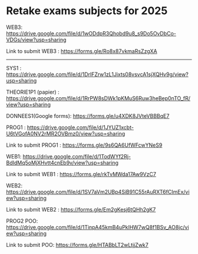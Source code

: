 # Retake exams subjects for 2025

WEB3: https://drive.google.com/file/d/1wODdpR3Qhobd9u8_s9Do5OvDbCo-VDGs/view?usp=sharing

Link to submit WEB3 : https://forms.gle/Ro8x87vkmaRsZzgXA

---
SYS1 : <https://drive.google.com/file/d/1DrlFZrw1zL1Jixts08vsvcA1sjXQHv9g/view?usp=sharing>

THEORIE1P1 (papier) : <https://drive.google.com/file/d/1RrPW8sDWk1pKMuS6Ruw3heBep0nTO_fR/view?usp=sharing>

DONNEES1(Google forms): <https://forms.gle/u4XDK8JVteVBBBqE7>

PROG1 : <https://drive.google.com/file/d/1JYUZ1xcbt-U6tVGofA0NV2rMR2OVBmz0/view?usp=sharing>

Link to submit PROG1 : <https://forms.gle/9s6QA6UfWFcwYNeS9>

WEB1: <https://drive.google.com/file/d/1TodWYf2Rj-BdIdMq5oMjXHvtt4cnEb9v/view?usp=sharing>

Link to submit WEB1 : <https://forms.gle/rkTvMWda17Aw9VzC7>

WEB2: <https://drive.google.com/file/d/1SV7aVm2UBp4SiB91C55rAuRXT6fCImEx/view?usp=sharing>

Link to submit WEB2 : <https://forms.gle/Em2gKesj6tQHh2gK7>

PROG2 POO: <https://drive.google.com/file/d/1TinpA45kmB4uPklHW7wQ8f1BSv_AO8jc/view?usp=sharing>

Link to submit POO: <https://forms.gle/HTABbLT2wLtjjZwk7>
